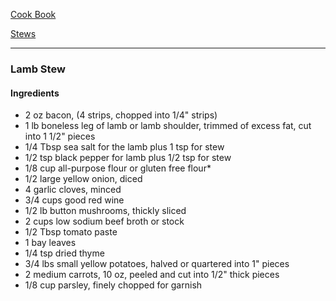 [Cook Book](https://github.com/vmsmith/CookBook/blob/master/README.md)

[Stews](https://github.com/vmsmith/CookBook/blob/master/stews.md)  

-----  

### Lamb Stew    

#### Ingredients   
* 2 oz bacon, (4 strips, chopped into 1/4" strips)
* 1 lb boneless leg of lamb or lamb shoulder, trimmed of excess fat, cut into 1 1/2" pieces
* 1/4 Tbsp sea salt for the lamb plus 1 tsp for stew
* 1/2 tsp black pepper for lamb plus 1/2 tsp for stew
* 1/8 cup all-purpose flour or gluten free flour*
* 1/2 large yellow onion, diced
* 4 garlic cloves, minced
* 3/4 cups good red wine  
* 1/2 lb button mushrooms, thickly sliced
* 2 cups low sodium beef broth or stock
* 1/2 Tbsp tomato paste
* 1 bay leaves
* 1/4 tsp dried thyme
* 3/4 lbs small yellow potatoes, halved or quartered into 1" pieces
* 2 medium carrots, 10 oz, peeled and cut into 1/2" thick pieces
* 1/8 cup parsley, finely chopped for garnish
